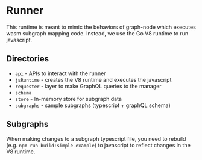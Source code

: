 # Runner

This runtime is meant to mimic the behaviors of graph-node which executes wasm subgraph mapping code. Instead, we use the Go V8 runtime to run javascript.

## Directories

- `api` - APIs to interact with the runner
- `jsRuntime` - creates the V8 runtime and executes the javascript
- `requester` - layer to make GraphQL queries to the manager
- `schema`
- `store` - In-memory store for subgraph data
- `subgraphs` - sample subgraphs (typescript + graphQL schema)

## Subgraphs

When making changes to a subgraph typescript file, you need to rebuild (e.g. `npm run build:simple-example`) to javascript to reflect changes in the V8 runtime.

